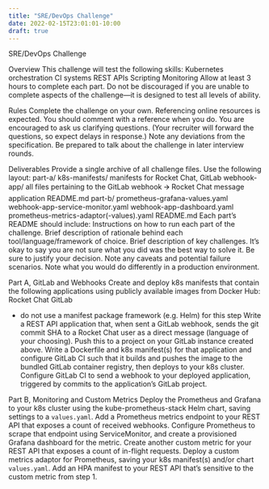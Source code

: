 ```yaml
---
title: "SRE/DevOps Challenge"
date: 2022-02-15T23:01:01-10:00
draft: true
---
```


SRE/DevOps Challenge
 
Overview
This challenge will test the following skills:
Kubernetes orchestration
CI systems
REST APIs
Scripting
Monitoring
Allow at least 3 hours to complete each part.
Do not be discouraged if you are unable to complete aspects of the challenge—it is designed to test all levels of ability.
 
Rules
Complete the challenge on your own.
Referencing online resources is expected. You should comment with a reference when you do.
You are encouraged to ask us clarifying questions. (Your recruiter will forward the questions, so expect delays in response.)
Note any deviations from the specification.
Be prepared to talk about the challenge in later interview rounds.
 
Deliverables
Provide a single archive of all challenge files.
Use the following layout:
part-a/
k8s-manifests/
manifests for Rocket Chat, GitLab
webhook-app/
all files pertaining to the GitLab webhook 🡪 Rocket Chat message application
README.md
part-b/
prometheus-grafana-values.yaml
webhook-app-service-monitor.yaml
webhook-app-dashboard.yaml
prometheus-metrics-adaptor(-values).yaml
README.md
Each part’s README should include:
Instructions on how to run each part of the challenge. 
Brief description of rationale behind each tool/language/framework of choice.
Brief description of key challenges. It’s okay to say you are not sure what you did was the best way to solve it. Be sure to justify your decision.
Note any caveats and potential failure scenarios.
Note what you would do differently in a production environment.
 
Part A, GitLab and Webhooks
Create and deploy k8s manifests that contain the following applications using publicly available images from Docker Hub:
Rocket Chat
GitLab
* do not use a manifest package framework (e.g. Helm) for this step
Write a REST API application that, when sent a GitLab webhook, sends the git commit SHA to a Rocket Chat user as a direct message (language of your choosing). Push this to a project on your GitLab instance created above.
Write a Dockerfile and k8s manifest(s) for that application and configure GitLab CI such that it builds and pushes the image to the bundled GitLab container registry, then deploys to your k8s cluster.
Configure GitLab CI to send a webhook to your deployed application, triggered by commits to the application’s GitLab project.
 
Part B, Monitoring and Custom Metrics
Deploy the Prometheus and Grafana to your k8s cluster using the kube-prometheus-stack Helm chart, saving settings to a `values.yaml`.
Add a Prometheus metrics endpoint to your REST API that exposes a count of received webhooks.
Configure Prometheus to scrape that endpoint using ServiceMonitor, and create a provisioned Grafana dashboard for the metric.
Create another custom metric for your REST API that exposes a count of in-flight requests.
Deploy a custom metrics adaptor for Prometheus, saving your k8s manifest(s) and/or chart `values.yaml`.
Add an HPA manifest to your REST API that’s sensitive to the custom metric from step 1.
